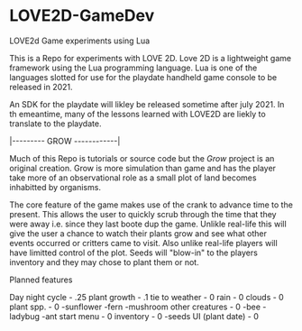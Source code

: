 # LOVE2D-GameDev
LOVE2d Game experiments using Lua

This is a Repo for experiments with LOVE 2D. 
Love 2D is a lightweight game framework using the Lua programming language. 
Lua is one of the languages slotted for use for the playdate handheld game console to be released in 2021. 

An SDK for the playdate will likley be released sometime after july 2021. 
In th emeantime, many of the lessons learned with LOVE2D are liekly to translate to the playdate.



|---------   GROW   ------------|

Much of this Repo is tutorials or source code but the *Grow* project is an original creation. 
Grow is more simulation than game and has the player take more of an observational role as a small plot of land becomes inhabitted by organisms. 

The core feature of the game makes use of the crank to advance time to the present. 
This allows the user to quickly scrub through the time that they were away i.e. since they last boote dup the game. 
Unlikle real-life this will give the user a chance to watch their plants grow and see what other events occurred or critters came to visit.
Also unlike real-life players will have limitted control of the plot. Seeds will "blow-in" to the players inventory and they may chose to plant them or not. 


Planned features 

Day night cycle   -     .25 
plant growth      -     .1
  tie to weather  -     0
rain              -     0
clouds            -     0
plant spp.        -     0
  -sunflower
  -fern
  -mushroom
other creatures   -     0
  -bee
  -ladybug
  -ant
start menu        -     0
inventory         -     0
  -seeds
UI (plant date)   -     0

